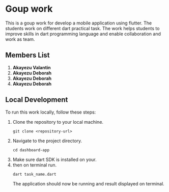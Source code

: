 # Goup work

This is a goup work for develop a mobile application using flutter. The students work on different dart practical task. The work helps students to improve skills in dart programming language and enable collaboration and work as team.

## Members List

1. **Akayezu Valantin**
2. **Akayezu Deborah**
3. **Akayezu Deborah**
4. **Akayezu Deborah**

## Local Development

To run this work locally, follow these steps:

1. Clone the repository to your local machine.
   ```
   git clone <repository-url>
   ```
2. Navigate to the project directory.
   ```
   cd dashboard-app
   ```
3. Make sure dart SDK is installed on your.
4. then on terminal run.
   ```
   dart task_name.dart
   ```
   The application should now be running and result displayed on terminal.
